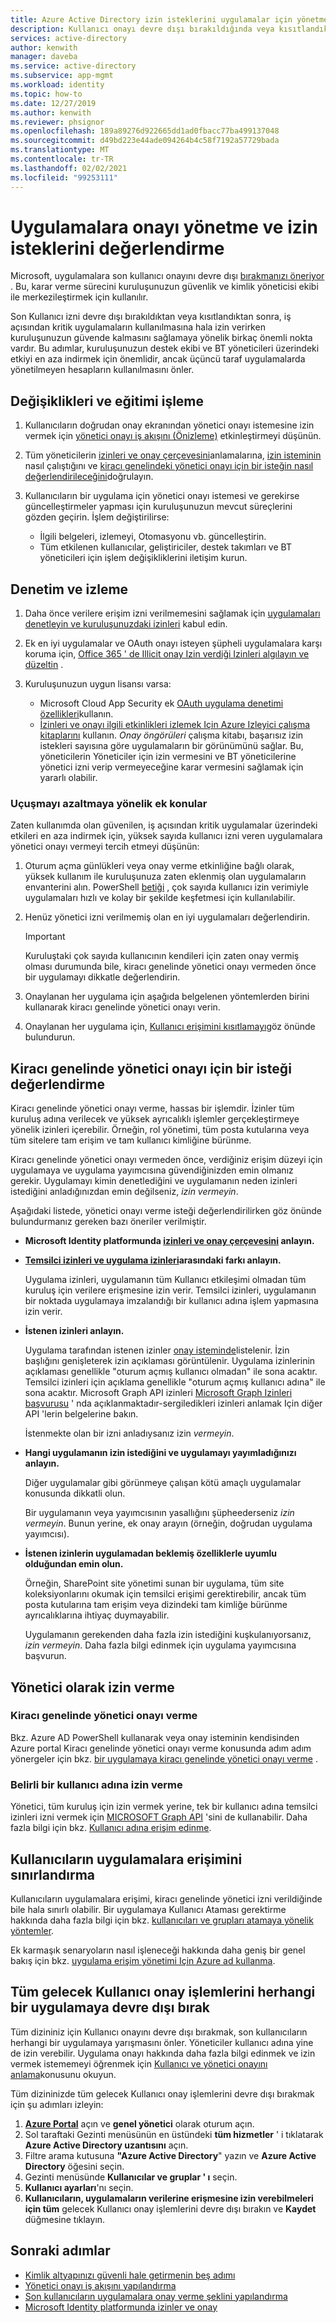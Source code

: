 ```yaml
---
title: Azure Active Directory izin isteklerini uygulamalar için yönetme ve izin isteklerini değerlendirme
description: Kullanıcı onayı devre dışı bırakıldığında veya kısıtlandıktan sonra izin isteklerini yönetmeyi ve Azure Active Directory bir uygulamaya kiracı genelindeki yönetici onayı için bir istek değerlendirmeyi öğrenin.
services: active-directory
author: kenwith
manager: daveba
ms.service: active-directory
ms.subservice: app-mgmt
ms.workload: identity
ms.topic: how-to
ms.date: 12/27/2019
ms.author: kenwith
ms.reviewer: phsignor
ms.openlocfilehash: 189a89276d922665dd1ad0fbacc77ba499137048
ms.sourcegitcommit: d49bd223e44ade094264b4c58f7192a57729bada
ms.translationtype: MT
ms.contentlocale: tr-TR
ms.lasthandoff: 02/02/2021
ms.locfileid: "99253111"
---
```

# <a name="managing-consent-to-applications-and-evaluating-consent-requests"></a>Uygulamalara onayı yönetme ve izin isteklerini değerlendirme

Microsoft, uygulamalara son kullanıcı onayını devre dışı [bırakmanızı öneriyor](../../security/fundamentals/steps-secure-identity.md#restrict-user-consent-operations) . Bu, karar verme sürecini kuruluşunuzun güvenlik ve kimlik yöneticisi ekibi ile merkezileştirmek için kullanılır.

Son Kullanıcı izni devre dışı bırakıldıktan veya kısıtlandıktan sonra, iş açısından kritik uygulamaların kullanılmasına hala izin verirken kuruluşunuzun güvende kalmasını sağlamaya yönelik birkaç önemli nokta vardır. Bu adımlar, kuruluşunuzun destek ekibi ve BT yöneticileri üzerindeki etkiyi en aza indirmek için önemlidir, ancak üçüncü taraf uygulamalarda yönetilmeyen hesapların kullanılmasını önler.

## <a name="process-changes-and-education"></a>Değişiklikleri ve eğitimi işleme

 1. Kullanıcıların doğrudan onay ekranından yönetici onayı istemesine izin vermek için [yönetici onayı iş akışını (Önizleme)](configure-admin-consent-workflow.md) etkinleştirmeyi düşünün.

 2. Tüm yöneticilerin [izinleri ve onay çerçevesini](../develop/consent-framework.md)anlamalarına, [izin isteminin](../develop/application-consent-experience.md) nasıl çalıştığını ve [kiracı genelindeki yönetici onayı için bir isteğin nasıl değerlendirileceğini](#evaluating-a-request-for-tenant-wide-admin-consent)doğrulayın.
 3. Kullanıcıların bir uygulama için yönetici onayı istemesi ve gerekirse güncelleştirmeler yapması için kuruluşunuzun mevcut süreçlerini gözden geçirin. İşlem değiştirilirse:
    * İlgili belgeleri, izlemeyi, Otomasyonu vb. güncelleştirin.
    * Tüm etkilenen kullanıcılar, geliştiriciler, destek takımları ve BT yöneticileri için işlem değişikliklerini iletişim kurun.

## <a name="auditing-and-monitoring"></a>Denetim ve izleme

1. Daha önce verilere erişim izni verilmemesini sağlamak için [uygulamaları denetleyin ve kuruluşunuzdaki izinleri](../../security/fundamentals/steps-secure-identity.md#audit-apps-and-consented-permissions) kabul edin.

2. Ek en iyi uygulamalar ve OAuth onayı isteyen şüpheli uygulamalara karşı koruma için, [Office 365 ' de Illicit onay Izin verdiği Izinleri algılayın ve düzeltin](/microsoft-365/security/office-365-security/detect-and-remediate-illicit-consent-grants) .

3. Kuruluşunuzun uygun lisansı varsa:

    * Microsoft Cloud App Security ek [OAuth uygulama denetimi özellikleri](/cloud-app-security/investigate-risky-oauth)kullanın.
    * [İzinleri ve onayı ilgili etkinlikleri izlemek Için Azure Izleyici çalışma kitaplarını](../reports-monitoring/howto-use-azure-monitor-workbooks.md) kullanın. *Onay öngörüleri* çalışma kitabı, başarısız izin istekleri sayısına göre uygulamaların bir görünümünü sağlar. Bu, yöneticilerin Yöneticiler için izin vermesini ve BT yöneticilerine yönetici izni verip vermeyeceğine karar vermesini sağlamak için yararlı olabilir.

### <a name="additional-considerations-for-reducing-friction"></a>Uçuşmayı azaltmaya yönelik ek konular

Zaten kullanımda olan güvenilen, iş açısından kritik uygulamalar üzerindeki etkileri en aza indirmek için, yüksek sayıda kullanıcı izni veren uygulamalara yönetici onayı vermeyi tercih etmeyi düşünün:

1. Oturum açma günlükleri veya onay verme etkinliğine bağlı olarak, yüksek kullanım ile kuruluşunuza zaten eklenmiş olan uygulamaların envanterini alın. PowerShell [betiği](https://gist.github.com/psignoret/41793f8c6211d2df5051d77ca3728c09) , çok sayıda kullanıcı izin verimiyle uygulamaları hızlı ve kolay bir şekilde keşfetmesi için kullanılabilir.

2. Henüz yönetici izni verilmemiş olan en iyi uygulamaları değerlendirin.

   > [!IMPORTANT]
   > Kuruluştaki çok sayıda kullanıcının kendileri için zaten onay vermiş olması durumunda bile, kiracı genelinde yönetici onayı vermeden önce bir uygulamayı dikkatle değerlendirin.

3. Onaylanan her uygulama için aşağıda belgelenen yöntemlerden birini kullanarak kiracı genelinde yönetici onayı verin.

4. Onaylanan her uygulama için, [Kullanıcı erişimini kısıtlamayı](configure-user-consent.md)göz önünde bulundurun.

## <a name="evaluating-a-request-for-tenant-wide-admin-consent"></a>Kiracı genelinde yönetici onayı için bir isteği değerlendirme

Kiracı genelinde yönetici onayı verme, hassas bir işlemdir.  İzinler tüm kuruluş adına verilecek ve yüksek ayrıcalıklı işlemler gerçekleştirmeye yönelik izinleri içerebilir. Örneğin, rol yönetimi, tüm posta kutularına veya tüm sitelere tam erişim ve tam kullanıcı kimliğine bürünme.

Kiracı genelinde yönetici onayı vermeden önce, verdiğiniz erişim düzeyi için uygulamaya ve uygulama yayımcısına güvendiğinizden emin olmanız gerekir. Uygulamayı kimin denetlediğini ve uygulamanın neden izinleri istediğini anladığınızdan emin değilseniz, *izin vermeyin*.

Aşağıdaki listede, yönetici onayı verme isteği değerlendirilirken göz önünde bulundurmanız gereken bazı öneriler verilmiştir.

* **Microsoft Identity platformunda [izinleri ve onay çerçevesini](../develop/consent-framework.md) anlayın.**

* **[Temsilci izinleri ve uygulama izinleri](../develop/v2-permissions-and-consent.md#permission-types)arasındaki farkı anlayın.**

   Uygulama izinleri, uygulamanın tüm Kullanıcı etkileşimi olmadan tüm kuruluş için verilere erişmesine izin verir. Temsilci izinleri, uygulamanın bir noktada uygulamaya imzalandığı bir kullanıcı adına işlem yapmasına izin verir.

* **İstenen izinleri anlayın.**

   Uygulama tarafından istenen izinler [onay isteminde](../develop/application-consent-experience.md)listelenir. İzin başlığını genişleterek izin açıklaması görüntülenir. Uygulama izinlerinin açıklaması genellikle "oturum açmış kullanıcı olmadan" ile sona acaktır. Temsilci izinleri için açıklama genellikle "oturum açmış kullanıcı adına" ile sona acaktır. Microsoft Graph API izinleri [Microsoft Graph Izinleri başvurusu](/graph/permissions-reference) ' nda açıklanmaktadır-sergiledikleri izinleri anlamak Için diğer API 'lerin belgelerine bakın.

   İstenmekte olan bir izni anladıysanız izin *vermeyin*.

* **Hangi uygulamanın izin istediğini ve uygulamayı yayımladığınızı anlayın.**

   Diğer uygulamalar gibi görünmeye çalışan kötü amaçlı uygulamalar konusunda dikkatli olun.

   Bir uygulamanın veya yayımcısının yasallığını şüpheederseniz *izin vermeyin*. Bunun yerine, ek onay arayın (örneğin, doğrudan uygulama yayımcısı).

* **İstenen izinlerin uygulamadan beklemiş özelliklerle uyumlu olduğundan emin olun.**

   Örneğin, SharePoint site yönetimi sunan bir uygulama, tüm site koleksiyonlarını okumak için temsilci erişimi gerektirebilir, ancak tüm posta kutularına tam erişim veya dizindeki tam kimliğe bürünme ayrıcalıklarına ihtiyaç duymayabilir.

   Uygulamanın gerekenden daha fazla izin istediğini kuşkulanıyorsanız, *izin vermeyin*. Daha fazla bilgi edinmek için uygulama yayımcısına başvurun.

## <a name="granting-consent-as-an-administrator"></a>Yönetici olarak izin verme

### <a name="granting-tenant-wide-admin-consent"></a>Kiracı genelinde yönetici onayı verme
Bkz. Azure AD PowerShell kullanarak veya onay isteminin kendisinden Azure portal Kiracı genelinde yönetici onayı verme konusunda adım adım yönergeler için bkz. [bir uygulamaya kiracı genelinde yönetici onayı verme](grant-admin-consent.md) .

### <a name="granting-consent-on-behalf-of-a-specific-user"></a>Belirli bir kullanıcı adına izin verme
Yönetici, tüm kuruluş için izin vermek yerine, tek bir kullanıcı adına temsilci izinleri izni vermek için [MICROSOFT Graph API](/graph/use-the-api) 'sini de kullanabilir. Daha fazla bilgi için bkz. [Kullanıcı adına erişim edinme](/graph/auth-v2-user).

## <a name="limiting-user-access-to-applications"></a>Kullanıcıların uygulamalara erişimini sınırlandırma
Kullanıcıların uygulamalara erişimi, kiracı genelinde yönetici izni verildiğinde bile hala sınırlı olabilir. Bir uygulamaya Kullanıcı Ataması gerektirme hakkında daha fazla bilgi için bkz. [kullanıcıları ve grupları atamaya yönelik yöntemler](./assign-user-or-group-access-portal.md).

Ek karmaşık senaryoların nasıl işleneceği hakkında daha geniş bir genel bakış için bkz. [uygulama erişim yönetimi Için Azure ad kullanma](what-is-access-management.md).

## <a name="disable-all-future-user-consent-operations-to-any-application"></a>Tüm gelecek Kullanıcı onay işlemlerini herhangi bir uygulamaya devre dışı bırak
Tüm dizininiz için Kullanıcı onayını devre dışı bırakmak, son kullanıcıların herhangi bir uygulamaya yarışmasını önler. Yöneticiler kullanıcı adına yine de izin verebilir. Uygulama onayı hakkında daha fazla bilgi edinmek ve izin vermek istememeyi öğrenmek için [Kullanıcı ve yönetici onayını anlama](../develop/howto-convert-app-to-be-multi-tenant.md)konusunu okuyun.

Tüm dizininizde tüm gelecek Kullanıcı onay işlemlerini devre dışı bırakmak için şu adımları izleyin:
1.  [**Azure Portal**](https://portal.azure.com/) açın ve **genel yönetici** olarak oturum açın.
2.  Sol taraftaki Gezinti menüsünün en üstündeki **tüm hizmetler** ' i tıklatarak **Azure Active Directory uzantısını** açın.
3.  Filtre arama kutusuna **"Azure Active Directory**" yazın ve **Azure Active Directory** öğesini seçin.
4.  Gezinti menüsünde **Kullanıcılar ve gruplar ' ı** seçin.
5.  **Kullanıcı ayarları**'nı seçin.
6.  **Kullanıcıların, uygulamaların verilerine erişmesine izin verebilmeleri** **için tüm** gelecek Kullanıcı onay işlemlerini devre dışı bırakın ve **Kaydet** düğmesine tıklayın.

## <a name="next-steps"></a>Sonraki adımlar
* [Kimlik altyapınızı güvenli hale getirmenin beş adımı](../../security/fundamentals/steps-secure-identity.md#before-you-begin-protect-privileged-accounts-with-mfa)
* [Yönetici onayı iş akışını yapılandırma](configure-admin-consent-workflow.md)
* [Son kullanıcıların uygulamalara onay verme şeklini yapılandırma](configure-user-consent.md)
* [Microsoft Identity platformunda izinler ve onay](../develop/v2-permissions-and-consent.md)